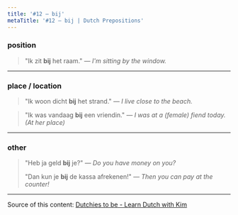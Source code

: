 ```yaml
---
title: '#12 — bij'
metaTitle: '#12 — bij | Dutch Prepositions'
---
```


### position

> "Ik zit **bij** het raam."
> _— I'm sitting by the window._

---

### place / location

> "Ik woon dicht **bij** het strand."
> _— I live close to the beach._

> "Ik was vandaag **bij** een vriendin."
> _— I was at a (female) fiend today. (At her place)_

---

### other

> "Heb ja geld **bij** je?"
> _— Do you have money on you?_
>
> "Dan kun je **bij** de kassa afrekenen!"
> _— Then you can pay at the counter!_

---

Source of this content: [Dutchies to be - Learn Dutch with Kim](https://youtu.be/vZtVQsSoFgw)
